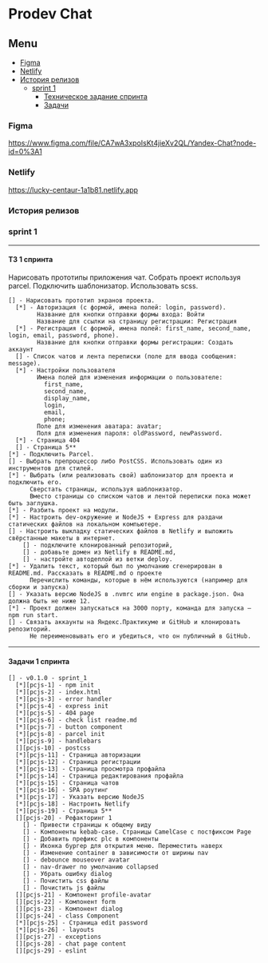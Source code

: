 # Prodev Chat

## Menu

- [Figma](#figma)
- [Netlify](#netlify)
- [История релизов](#история-релизов)
    - [sprint 1](#sprint-1)
        - [Техническое задание спринта](#ТЗ-1-спринта)
        - [Задачи](#задачи-1-спринта)

### Figma
https://www.figma.com/file/CA7wA3xpoIsKt4jieXv2QL/Yandex-Chat?node-id=0%3A1

### Netlify
https://lucky-centaur-1a1b81.netlify.app

### История релизов

### sprint 1 

<hr>

#### ТЗ 1 спринта

Нарисовать прототипы приложения чат. Собрать проект используя parcel. Подключить шаблонизатор. Использовать scss.

    [] - Нарисовать прототип экранов проекта.
      [*] - Авторизация (с формой, имена полей: login, password).
            Название для кнопки отправки формы входа: Войти
            Название для ссылки на страницу регистрации: Регистрация
      [*] - Регистрация (с формой, имена полей: first_name, second_name, login, email, password, phone).
            Название для кнопки отправки формы регистрации: Создать аккаунт
      [] - Список чатов и лента переписки (поле для ввода сообщения: message).
      [*] - Настройки пользователя
            Имена полей для изменения информации о пользователе: 
              first_name, 
              second_name, 
              display_name, 
              login, 
              email, 
              phone;
            Поле для изменения аватара: avatar;
            Поля для изменения пароля: oldPassword, newPassword.
      [*] - Страница 404
      [] - Страница 5**
    [*] - Подключить Parcel.
    [] - Выбрать препроцессор либо PostCSS. Использовать один из инструментов для стилей.
    [*] - Выбрать (или реализовать свой) шаблонизатор для проекта и подключить его.
          Сверстать страницы, используя шаблонизатор.
          Вместо страницы со списком чатов и лентой переписки пока может быть заглушка.
    [*] - Разбить проект на модули.
    [*] - Настроить dev-окружение и NodeJS + Express для раздачи статических файлов на локальном компьютере.
    [] - Настроить выкладку статических файлов в Netlify и выложить свёрстанные макеты в интернет.
        [] - подключите клонированный репозиторий,
        [] - добавьте домен из Netlify в README.md,
        [] - настройте автодеплой из ветки deploy.
    [*] - Удалить текст, который был по умолчанию сгенерирован в README.md. Рассказать в README.md о проекте 
          Перечислить команды, которые в нём используются (например для сборки и запуска)
    [] - Указать версию NodeJS в .nvmrc или engine в package.json. Она должна быть не ниже 12.
    [*] - Проект должен запускаться на 3000 порту, команда для запуска — npm run start.
    [] - Связать аккаунты на Яндекс.Практикуме и GitHub и клонировать репозиторий. 
          Не переименовывать его и убедиться, что он публичный в GitHub.

<hr>

#### Задачи 1 спринта

    [] - v0.1.0 - sprint_1
      [*][pcjs-1] - npm init
      [*][pcjs-2] - index.html
      [*][pcjs-3] - error handler
      [*][pcjs-4] - express init
      [*][pcjs-5] - 404 page
      [*][pcjs-6] - check list readme.md
      [*][pcjs-7] - button component
      [*][pcjs-8] - parcel init
      [*][pcjs-9] - handlebars
      [][pcjs-10] - postcss
      [*][pcjs-11] - Страница авторизации
      [*][pcjs-12] - Страница регистрации
      [*][pcjs-13] - Страница просмотра профайла
      [*][pcjs-14] - Страница редактирования профайла
      [*][pcjs-15] - Страница чатов
      [*][pcjs-16] - SPA роутинг
      [*][pcjs-17] - Указать версию NodeJS
      [*][pcjs-18] - Настроить Netlify
      [*][pcjs-19] - Страница 5**
      [][pcjs-20] - Рефакторинг 1
        [] - Привести страницы к общему виду
        [] - Компоненты kebab-case. Страницы CamelCase с постфиксом Page
        [] - Добавить префикс plc в компоненты
        [] - Иконка бургер для открытия меню. Переместить наверх
        [] - Изменение container в зависимости от ширины nav
        [] - debounce mouseover avatar
        [] - nav-drawer по умолчанию collapsed
        [] - Убрать ошибку dialog
        [] - Почистить css файлы
        [] - Почистить js файлы
      [][pcjs-21] - Компонент profile-avatar
      [][pcjs-22] - Компонент form
      [][pcjs-23] - Компонент dialog
      [][pcjs-24] - class Component
      [*][pcjs-25] - Страница edit password
      [*][pcjs-26] - layouts
      [][pcjs-27] - exceptions
      [][pcjs-28] - chat page content
      [][pcjs-29] - eslint


